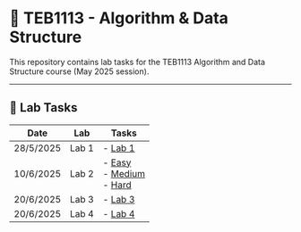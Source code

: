 # 📘 TEB1113 - Algorithm & Data Structure

This repository contains lab tasks for the TEB1113 Algorithm and Data Structure course (May 2025 session).

---

## 📅 Lab Tasks

| Date       | Lab   | Tasks                                                                 |
|------------|--------|-----------------------------------------------------------------------|
| 28/5/2025  | Lab 1 | - [Lab 1](lab_1_DSA.cpp) |
| 10/6/2025  | Lab 2 | - [Easy](lab_2/easy/Rotating_Matrix.cpp)<br> - [Medium](lab_2/normal/Searching.cpp)<br> - [Hard](lab_2/hard/Largest_binary.cpp) |
| 20/6/2025  | Lab 3 | - [Lab 3](lab_3/LAB3.cpp) |
| 20/6/2025  | Lab 4 | - [Lab 4](lab_4/circular_linked_list.cpp) |


